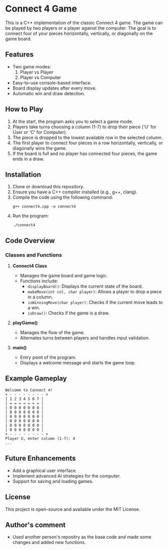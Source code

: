 # Connect 4 Game

This is a C++ implementation of the classic Connect 4 game. The game can be played by two players or a player against the computer. The goal is to connect four of your pieces horizontally, vertically, or diagonally on the game board.

## Features

- Two game modes:
  1. Player vs Player
  2. Player vs Computer
- Easy-to-use console-based interface.
- Board display updates after every move.
- Automatic win and draw detection.

## How to Play

1. At the start, the program asks you to select a game mode.
2. Players take turns choosing a column (1-7) to drop their piece ('U' for User or 'C' for Computer).
3. The piece is dropped to the lowest available row in the selected column.
4. The first player to connect four pieces in a row horizontally, vertically, or diagonally wins the game.
5. If the board is full and no player has connected four pieces, the game ends in a draw.

## Installation

1. Clone or download this repository.
2. Ensure you have a C++ compiler installed (e.g., g++, clang).
3. Compile the code using the following command:
   ```
   g++ connect4.cpp -o connect4
   ```
4. Run the program:
   ```
   ./connect4
   ```

## Code Overview

### Classes and Functions

1. **Connect4 Class**
   - Manages the game board and game logic.
   - Functions include:
     - `displayBoard()`: Displays the current state of the board.
     - `makeMove(int col, char player)`: Allows a player to drop a piece in a column.
     - `isWinningMove(char player)`: Checks if the current move leads to a win.
     - `isDraw()`: Checks if the game is a draw.

2. **playGame()**
   - Manages the flow of the game.
   - Alternates turns between players and handles input validation.

3. **main()**
   - Entry point of the program.
   - Displays a welcome message and starts the game loop.

## Example Gameplay

```
Welcome to Connect 4!
+ - - - - - - - - +
| 1 2 3 4 5 6 7 |
| = = = = = = = |
| 0 0 0 0 0 0 0 |
| 0 0 0 0 0 0 0 |
| 0 0 0 0 0 0 0 |
| 0 0 0 0 0 0 0 |
| 0 0 0 0 0 0 0 |
| 0 0 0 0 0 0 0 |
+ - - - - - - - - +
Player U, enter column (1-7): 4
...
```

## Future Enhancements

- Add a graphical user interface.
- Implement advanced AI strategies for the computer.
- Support for saving and loading games.

## License

This project is open-source and available under the MIT License.

## Author's comment 
- Used another person's repositry as the base code and made some changes and added new functions.
